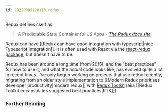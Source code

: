 ```yaml
---
id: 20220905120113-redux
---
```


Redux defines itself as:

> A Predictable State Container for JS Apps - <cite><a href="https://redux.js.org/">The Redux docs site</a></cite>

Redux can have [[Redux can have good integration with typescript|nice Typescript integration]]. It is often used with React via the [react-redux package](https://react-redux.js.org/), but doesn't have to be. 

Redux has been around a long time (from 2015), and the "best practices" for how to use it, and what the actual code looks like, has evolved quite a lot in recent times. I've only begun working on projects that use redux recently, migrating from an older style implementation to [[Modern Redux prioritises developer productivity|modern redux]] with [Redux Toolkit](https://redux-toolkit.js.org/) (aka [[Redux Toolkit encapsulates suggested best practices|RTK]]).

### Further Reading

